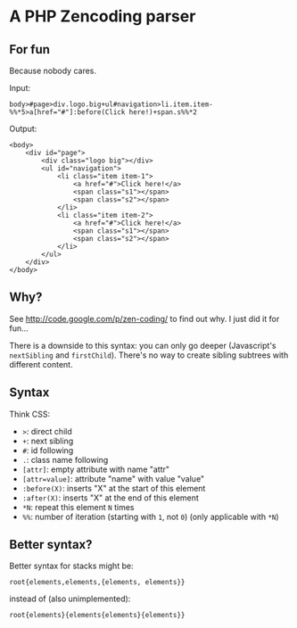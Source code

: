 
# A PHP Zencoding parser

## For fun

Because nobody cares.

Input:

	body>#page>div.logo.big+ul#navigation>li.item.item-%%*5>a[href="#"]:before(Click here!)+span.s%%*2

Output:

	<body>
		<div id="page">
			<div class="logo big"></div>
			<ul id="navigation">
				<li class="item item-1">
					<a href="#">Click here!</a>
					<span class="s1"></span>
					<span class="s2"></span>
				</li>
				<li class="item item-2">
					<a href="#">Click here!</a>
					<span class="s1"></span>
					<span class="s2"></span>
				</li>
			</ul>
		</div>
	</body>

## Why?

See <http://code.google.com/p/zen-coding/> to find out why. I just did it for fun...

There is a downside to this syntax: you can only go deeper (Javascript's `nextSibling`
and `firstChild`). There's no way to create sibling subtrees with different content.

## Syntax

Think CSS:

* `>`: direct child
* `+`: next sibling
* `#`: id following
* `.`: class name following
* `[attr]`: empty attribute with name "attr"
* `[attr=value]`: attribute "name" with value "value"
* `:before(X)`: inserts "X" at the start of this element
* `:after(X)`: inserts "X" at the end of this element
* `*N`: repeat this element `N` times
* `%%`: number of iteration (starting with `1`, not `0`) (only applicable with `*N`)

## Better syntax?

Better syntax for stacks might be:

	root{elements,elements,{elements, elements}}

instead of (also unimplemented):

	root{elements}{elements{elements}{elements}}
